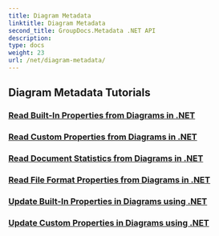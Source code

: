 ```yaml
---
title: Diagram Metadata
linktitle: Diagram Metadata
second_title: GroupDocs.Metadata .NET API
description: 
type: docs
weight: 23
url: /net/diagram-metadata/
---
```


## Diagram Metadata Tutorials
### [Read Built-In Properties from Diagrams in .NET](./read-built-in-properties-diagrams/)
### [Read Custom Properties from Diagrams in .NET](./read-custom-properties-diagrams/)
### [Read Document Statistics from Diagrams in .NET](./read-document-statistics-diagrams/)
### [Read File Format Properties from Diagrams in .NET](./read-file-format-properties-diagrams/)
### [Update Built-In Properties in Diagrams using .NET](./update-built-in-properties-diagrams/)
### [Update Custom Properties in Diagrams using .NET](./update-custom-properties-diagrams/)